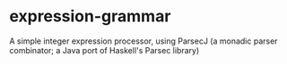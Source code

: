 # expression-grammar
A simple integer expression processor, using ParsecJ (a monadic parser combinator; a Java port of Haskell's Parsec library)
